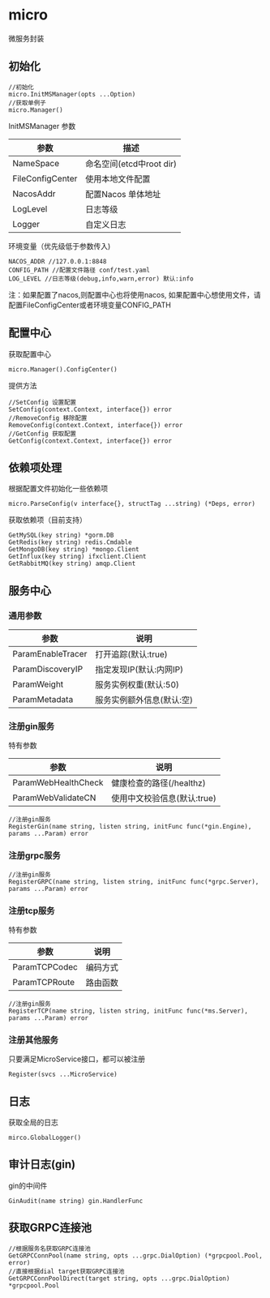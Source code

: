 # micro

微服务封装

## 初始化

```golang
//初始化
micro.InitMSManager(opts ...Option)
//获取单例子
micro.Manager()
```

InitMSManager 参数

| 参数             | 描述                     |
| ---------------- | ------------------------ |
| NameSpace        | 命名空间(etcd中root dir) |
| FileConfigCenter | 使用本地文件配置         |
| NacosAddr        | 配置Nacos 单体地址       |
| LogLevel         | 日志等级                 |
| Logger           | 自定义日志               |

环境变量（优先级低于参数传入)

```golang
NACOS_ADDR //127.0.0.1:8848
CONFIG_PATH //配置文件路径 conf/test.yaml
LOG_LEVEL //日志等级(debug,info,warn,error) 默认:info
```

注：如果配置了nacos,则配置中心也将使用nacos, 如果配置中心想使用文件，请配置FileConfigCenter或者环境变量CONFIG_PATH

## 配置中心

获取配置中心

```golang
micro.Manager().ConfigCenter()
```

提供方法

```golang
//SetConfig 设置配置
SetConfig(context.Context, interface{}) error
//RemoveConfig 移除配置
RemoveConfig(context.Context, interface{}) error
//GetConfig 获取配置
GetConfig(context.Context, interface{}) error
```

## 依赖项处理

根据配置文件初始化一些依赖项

```golang
micro.ParseConfig(v interface{}, structTag ...string) (*Deps, error)
```

获取依赖项（目前支持）

```golang
GetMySQL(key string) *gorm.DB
GetRedis(key string) redis.Cmdable
GetMongoDB(key string) *mongo.Client
GetInflux(key string) ifxclient.Client
GetRabbitMQ(key string) amqp.Client
```

## 服务中心

### 通用参数

| 参数              | 说明                      |
| ----------------- | ------------------------- |
| ParamEnableTracer | 打开追踪(默认:true)       |
| ParamDiscoveryIP  | 指定发现IP(默认:内网IP)   |
| ParamWeight       | 服务实例权重(默认:50)     |
| ParamMetadata     | 服务实例额外信息(默认:空) |

### 注册gin服务

特有参数

| 参数                | 说明                        |
| ------------------- | --------------------------- |
| ParamWebHealthCheck | 健康检查的路径(/healthz)    |
| ParamWebValidateCN  | 使用中文校验信息(默认:true) |

```golang
//注册gin服务
RegisterGin(name string, listen string, initFunc func(*gin.Engine), params ...Param) error
```

### 注册grpc服务

```golang
//注册gin服务
RegisterGRPC(name string, listen string, initFunc func(*grpc.Server), params ...Param) error
```

### 注册tcp服务

特有参数

| 参数          | 说明     |
| ------------- | -------- |
| ParamTCPCodec | 编码方式 |
| ParamTCPRoute | 路由函数 |

```golang
//注册gin服务
RegisterTCP(name string, listen string, initFunc func(*ms.Server), params ...Param) error
```

### 注册其他服务

只要满足MicroService接口，都可以被注册

```golang
Register(svcs ...MicroService)
```

## 日志

获取全局的日志

```golang
mirco.GlobalLogger()
```

## 审计日志(gin)

gin的中间件

```golang
GinAudit(name string) gin.HandlerFunc
```

## 获取GRPC连接池

```golang
//根据服务名获取GRPC连接池
GetGRPCConnPool(name string, opts ...grpc.DialOption) (*grpcpool.Pool, error)
//直接根据dial target获取GRPC连接池
GetGRPCConnPoolDirect(target string, opts ...grpc.DialOption) *grpcpool.Pool
```
